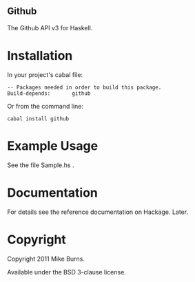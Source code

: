 Github
------

The Github API v3 for Haskell.

Installation
============

In your project's cabal file:

    -- Packages needed in order to build this package.
    Build-depends:       github

Or from the command line:

    cabal install github

Example Usage
=============

See the file Sample.hs .

Documentation
=============

For details see the reference documentation on Hackage. Later.

Copyright
=========

Copyright 2011 Mike Burns.

Available under the BSD 3-clause license.
